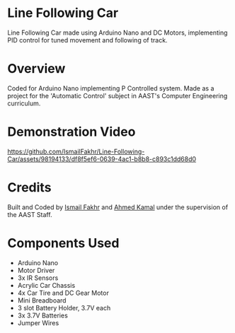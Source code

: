 # Line Following Car

Line Following Car made using Arduino Nano and DC Motors, implementing PID control for tuned movement and following of track.

# Overview

Coded for Arduino Nano implementing P Controlled system.
Made as a project for the 'Automatic Control' subject in AAST's Computer Engineering curriculum.

# Demonstration Video

https://github.com/IsmailFakhr/Line-Following-Car/assets/98194133/df8f5ef6-0639-4ac1-b8b8-c893c1dd68d0

# Credits

Built and Coded by [Ismail Fakhr](https://github.com/IsmailFakhr) and [Ahmed Kamal](https://github.com/AhmadKamal0) under the supervision of the AAST Staff.

# Components Used

- Arduino Nano
- Motor Driver
- 3x IR Sensors
- Acrylic Car Chassis
- 4x Car Tire and DC Gear Motor
- Mini Breadboard
- 3 slot Battery Holder, 3.7V each
- 3x 3.7V Batteries
- Jumper Wires
